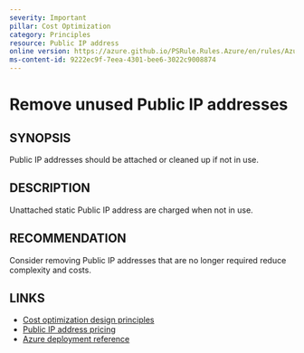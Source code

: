 ```yaml
---
severity: Important
pillar: Cost Optimization
category: Principles
resource: Public IP address
online version: https://azure.github.io/PSRule.Rules.Azure/en/rules/Azure.PublicIP.IsAttached/
ms-content-id: 9222ec9f-7eea-4301-bee6-3022c9008874
---
```


# Remove unused Public IP addresses

## SYNOPSIS

Public IP addresses should be attached or cleaned up if not in use.

## DESCRIPTION

Unattached static Public IP address are charged when not in use.

## RECOMMENDATION

Consider removing Public IP addresses that are no longer required reduce complexity and costs.

## LINKS

- [Cost optimization design principles](https://learn.microsoft.com/azure/well-architected/cost/principles)
- [Public IP address pricing](https://azure.microsoft.com/pricing/details/ip-addresses/)
- [Azure deployment reference](https://learn.microsoft.com/azure/templates/microsoft.network/publicipaddresses)

